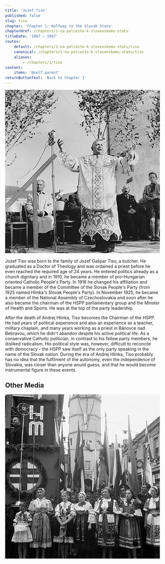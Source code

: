 ```yaml
---
title: 'Jozef Tiso'
published: false
slug: tiso
chapter: 'Chapter 1: Halfway to the Slovak State'
chapterHref: /chapters/1-na-polceste-k-slovenskemu-statu
titleDate: '1887 – 1947'
routes:
    default: /chapters/1-na-polceste-k-slovenskemu-statu/tiso
    canonical: /chapters/1-na-polceste-k-slovenskemu-statu/tiso
    aliases:
        - /chapters/1/tiso
content:
    items: '@self.parent'
returnButtonText: 'Back to Chapter 1'
---
```


[![Unknown Author. Hlinka Youth Day in Bánovce nad Bebravou. 1941. Slovak National Archive, Bratislava - Slovak Press Office](SVK_TMP.113.jpeg "Hlinka Youth Day in Bánovce nad Bebravou")](http://www.webumenia.sk/dielo/SVK:TMP.113?collection=82)

<span class="drop-cap">J</span>ozef Tiso was born to the family of Jozef Gašpar Tiso, a butcher. He graduated as a Doctor of Theology and was ordained a priest before he even reached the required age of 24 years. He entered politics already as a church dignitary and in 1910, he became a member of pro-Hungarian oriented Catholic People's Party. In 1918 he changed his affiliation and became a member of the Committee of the Slovak People's Party (from 1925 named Hlinka's Slovak People's Party). In November 1925, he became a member of the National Assembly of Czechoslovakia and soon after he also became the chairman of the HSPP parliamentary group and the Minster of Health and Sports. He was at the top of the party leadership. 

After the death of Andrej Hlinka, Tiso becomes the Chairman of the HSPP. He had years of political experience and also an experience as a teacher,  military chaplain, and many years working as a priest in Bánovce nad Bebravou, which he didn't abandon despite his active political life. As a conservative Catholic politician, in contrast to his fellow party members, he disliked radicalism. His political style was, however, difficult to reconcile with democracy - the HSPP saw itself as the only party speaking in the name of the Slovak nation. During the era of Andrej Hlinka, Tiso probably has no idea that the fulfilment of the autonomy, even the independence of Slovakia, was closer than anyone would guess, and that he would become instrumental figure in these events.

## Other Media
[![Unknown Author. Hlinka Youth Parade in Trenčín. Jozef Tiso Speaking. 1939. Slovak National Archive, Bratislava - Slovak Press Office](SVK_TMP.134.jpeg)](http://www.webumenia.sk/dielo/SVK:TMP.134?collection=82)